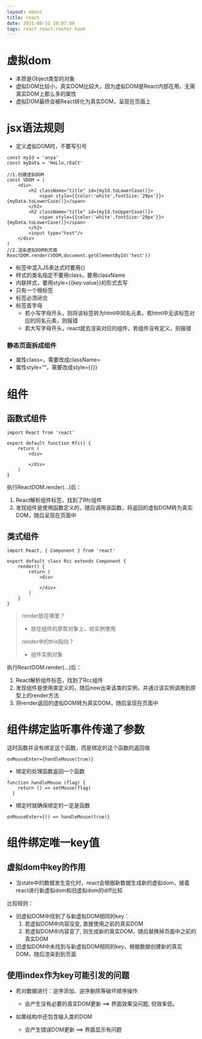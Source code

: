 ```yaml
---
layout: about
title: react
date: 2021-08-31 10:07:09
tags: react react-router hook
---
```


# 虚拟dom

- 本质是Object类型的对象
- 虚拟DOM比较小，真实DOM比较大，因为虚拟DOM是React内部在用，无需真实DOM上那么多的属性
- 虚拟DOM最终会被React转化为真实DOM，呈现在页面上

# jsx语法规则

- 定义虚拟DOM时，不要写引号

```
const myId = 'anya'
const myData = 'HeLlo,rEaCt'

//1.创建虚拟DOM
const VDOM = (
	<div>
		<h2 className="title" id={myId.toLowerCase()}>
			<span style={{color:'white',fontSize:'29px'}}>{myData.toLowerCase()}</span>
		</h2>
		<h2 className="title" id={myId.toUpperCase()}>
			<span style={{color:'white',fontSize:'29px'}}>{myData.toLowerCase()}</span>
		</h2>
		<input type="text"/>
	</div>
)
//2.渲染虚拟DOM到页面
ReactDOM.render(VDOM,document.getElementById('test'))
```

- 标签中混入JS表达式时要用{}
- 样式的类名指定不要用class，要用className
- 内联样式，要用style={{key:value}}的形式去写
- 只有一个根标签
- 标签必须闭合
- 标签首字母
  - 若小写字母开头，则将该标签转为html中同名元素，若html中无该标签对应的同名元素，则报错
  - 若大写字母开头，react就去渲染对应的组件，若组件没有定义，则报错

### 静态页面拆成组件

- 属性class=，需要改成className=
- 属性style=“”，需要改成style={{}}

# 组件

## 函数式组件

```
import React from 'react'
		
export default function Rfc() {
    return (
        <div>

        </div>
    )
}
```

执行ReactDOM.render(<Rfc/>...)后：

1. React解析组件标签，找到了Rfc组件
2. 发现组件是使用函数定义的，随后调用该函数，将返回的虚拟DOM转为真实DOM，随后呈现在页面中

## 类式组件

```
import React, { Component } from 'react'
		
export default class Rcc extends Component {
    render() {
        return (
            <div>

            </div>
        )
    }
}
```

> render放在哪里？
>
> - 放在组件的原型对象上，给实例使用
>
> render中的this指向？
>
> - 组件实例对象

执行ReactDOM.render(<Rcc/>...)后：

1. React解析组件标签，找到了Rcc组件
2. 发现组件是使用类定义的，随后new出来该类的实例，并通过该实例调用到原型上的render方法
3. 将render返回的虚拟DOM转为真实DOM，随后呈现在页面中

# 组件绑定监听事件传递了参数

这时函数并没有绑定这个函数，而是绑定的这个函数的返回值

```
onMouseEnter={handleMouse(true)}
```

- 绑定的处理函数返回一个函数

```
function handleMouse (flag) {
    return () => setMouse(flag)
  }
```

- 绑定时就确保绑定的一定是函数

```
onMouseEnter={() => handleMouse(true)}
```

# 组件绑定唯一key值

## 虚拟dom中key的作用

- 当state中的数据发生变化时，react会根据新数据生成新的虚拟dom，接着react进行新虚拟dom和旧虚拟dom的diff比较

比较规则：

- 旧虚拟DOM中找到了与新虚拟DOM相同的key：
  1. 若虚拟DOM中内容没变, 直接使用之前的真实DOM
  2. 若虚拟DOM中内容变了, 则生成新的真实DOM，随后替换掉页面中之前的真实DOM
- 旧虚拟DOM中未找到与新虚拟DOM相同的key，根据数据创建新的真实DOM，随后渲染到到页面

## 使用index作为key可能引发的问题

- 若对数据进行：逆序添加、逆序删除等破坏顺序操作
  - 会产生没有必要的真实DOM更新 ==> 界面效果没问题, 但效率低。

- 如果结构中还包含输入类的DOM
  - 会产生错误DOM更新 ==> 界面显示有问题